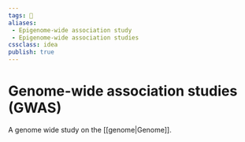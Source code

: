 ```yaml
---
tags: 💨
aliases:
 - Epigenome-wide association study
 - Epigenome-wide association studies
cssclass: idea
publish: true
---
```

# Genome-wide association studies (GWAS)

A genome wide study on the [[genome|Genome]].

